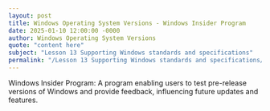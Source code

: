 ```yaml
---
layout: post
title: Windows Operating System Versions - Windows Insider Program
date: 2025-01-10 12:00:00 -0000
author: Windows Operating System Versions
quote: "content here"
subject: "Lesson 13 Supporting Windows standards and specifications"
permalink: "/Lesson 13 Supporting Windows standards and specifications/Windows Operating System Versions/Windows Operating System Versions - Windows Insider Program"
---
```


Windows Insider Program: A program enabling users to test pre-release versions of Windows and provide feedback, influencing future updates and features.
